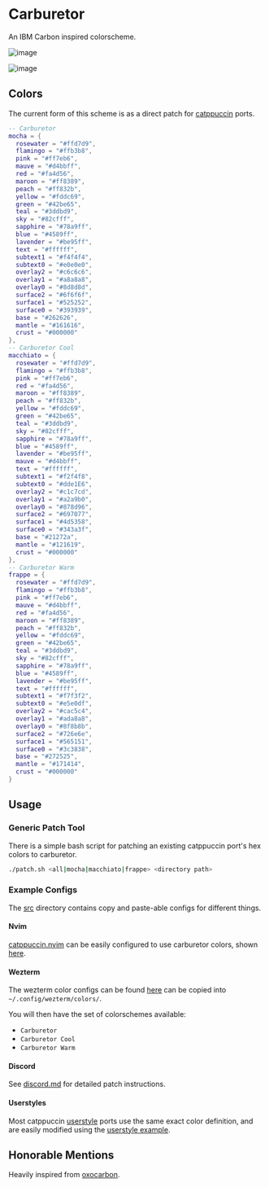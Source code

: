 # Carburetor

An IBM Carbon inspired colorscheme. 

![image](https://github.com/ozwaldorf/carburetor/assets/8976745/fa15c369-5f7b-4196-b863-496583beac96)

![image](https://github.com/ozwaldorf/carburetor/assets/8976745/c58ed141-858a-4422-aea4-24ce89625fd1)

## Colors

The current form of this scheme is as a direct patch for [catppuccin](https://github.com/catppuccin/catppuccin) ports.

```lua
-- Carburetor
mocha = {
  rosewater = "#ffd7d9",
  flamingo = "#ffb3b8",
  pink = "#ff7eb6",
  mauve = "#d4bbff",
  red = "#fa4d56",
  maroon = "#ff8389",
  peach = "#ff832b",
  yellow = "#fddc69",
  green = "#42be65",
  teal = "#3ddbd9",
  sky = "#82cfff",
  sapphire = "#78a9ff",
  blue = "#4589ff",
  lavender = "#be95ff",
  text = "#ffffff",
  subtext1 = "#f4f4f4",
  subtext0 = "#e0e0e0",
  overlay2 = "#c6c6c6",
  overlay1 = "#a8a8a8",
  overlay0 = "#8d8d8d",
  surface2 = "#6f6f6f",
  surface1 = "#525252",
  surface0 = "#393939",
  base = "#262626",
  mantle = "#161616",
  crust = "#000000"
},
-- Carburetor Cool
macchiato = {
  rosewater = "#ffd7d9",
  flamingo = "#ffb3b8",
  pink = "#ff7eb6",
  red = "#fa4d56",
  maroon = "#ff8389",
  peach = "#ff832b",
  yellow = "#fddc69",
  green = "#42be65",
  teal = "#3ddbd9",
  sky = "#82cfff",
  sapphire = "#78a9ff",
  blue = "#4589ff",
  lavender = "#be95ff",
  mauve = "#d4bbff",
  text = "#ffffff",
  subtext1 = "#f2f4f8",
  subtext0 = "#dde1E6",
  overlay2 = "#c1c7cd",
  overlay1 = "#a2a9b0",
  overlay0 = "#878d96",
  surface2 = "#697077",
  surface1 = "#4d5358",
  surface0 = "#343a3f",
  base = "#21272a",
  mantle = "#121619",
  crust = "#000000"
},
-- Carburetor Warm
frappe = {
  rosewater = "#ffd7d9",
  flamingo = "#ffb3b8",
  pink = "#ff7eb6",
  mauve = "#d4bbff",
  red = "#fa4d56",
  maroon = "#ff8389",
  peach = "#ff832b",
  yellow = "#fddc69",
  green = "#42be65",
  teal = "#3ddbd9",
  sky = "#82cfff",
  sapphire = "#78a9ff",
  blue = "#4589ff",
  lavender = "#be95ff",
  text = "#ffffff",
  subtext1 = "#f7f3f2",
  subtext0 = "#e5e0df",
  overlay2 = "#cac5c4",
  overlay1 = "#ada8a8",
  overlay0 = "#8f8b8b",
  surface2 = "#726e6e",
  surface1 = "#565151",
  surface0 = "#3c3838",
  base = "#272525",
  mantle = "#171414",
  crust = "#000000"
}
```

## Usage 

### Generic Patch Tool

There is a simple bash script for patching an existing catppuccin port's hex colors to carburetor.

```bash
./patch.sh <all|mocha|macchiato|frappe> <directory path>
```

### Example Configs

The [src](src) directory contains copy and paste-able configs for different things. 

#### Nvim

[catppuccin.nvim](https://github.com/catppuccin/nvim) can be easily configured to use carburetor colors, shown [here](src/nvim.lua).

#### Wezterm

The wezterm color configs can be found [here](src/wezterm) can be copied into `~/.config/wezterm/colors/`.

You will then have the set of colorschemes available:

- `Carburetor`
- `Carburetor Cool`
- `Carburetor Warm`

#### Discord

See [discord.md](src/discord.md) for detailed patch instructions.

#### Userstyles

Most catppuccin [userstyle](https://github.com/catppuccin/userstyles/) ports use the same exact color definition, and are easily modified using the [userstyle example](src/userstyle.css).

## Honorable Mentions

Heavily inspired from [oxocarbon](https://github.com/nyoom-engineering/oxocarbon/).

